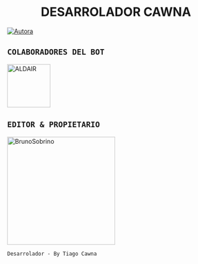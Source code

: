 <h1 align="center">DESARROLADOR CAWNA</h1>
<p>
<a href="https://tinyurl.com/2p9kb7yd"><img title="Autora" src="https://img.shields.io/badge/Autor-Cawna-orange?style=for-the-badge&logo=github"></a>
</p>

## `COLABORADORES DEL BOT` 
<a href="https://github.com/devald7"><img src="https://github.com/devald7.png" width="100" height="100" alt="ALDAIR"/></a>

## `EDITOR & PROPIETARIO` 
<a href="https://github.com/Dev-Cawna"><img src="https://github.com/Dev-Cawna.png" width="250" height="250" alt="BrunoSobrino"/></a>
  
`Desarrolador - By Tiago Cawna`
